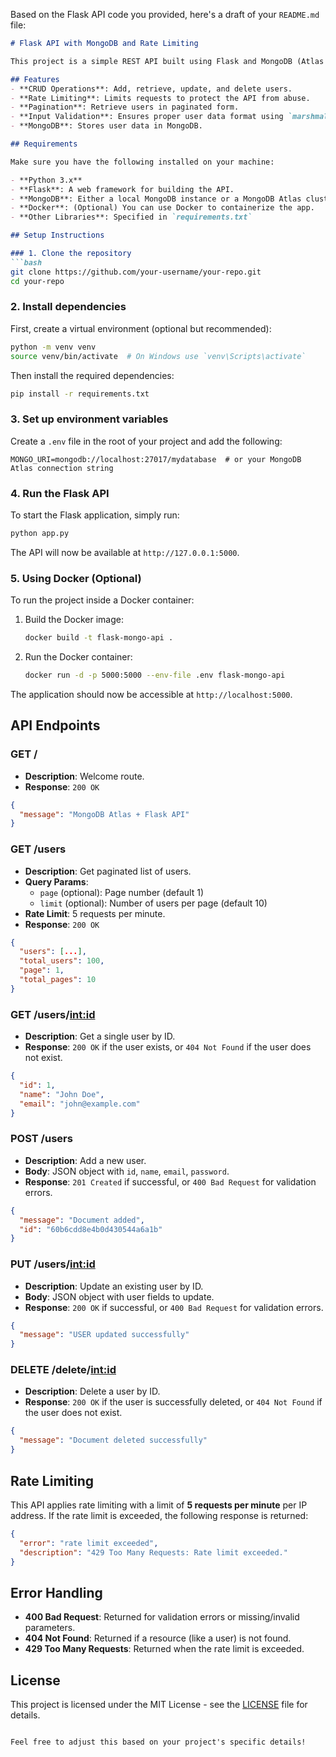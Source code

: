 Based on the Flask API code you provided, here's a draft of your `README.md` file:

```markdown
# Flask API with MongoDB and Rate Limiting

This project is a simple REST API built using Flask and MongoDB (Atlas or local), with functionality to manage user data. The API includes rate limiting, pagination, and validation using `marshmallow`. 

## Features
- **CRUD Operations**: Add, retrieve, update, and delete users.
- **Rate Limiting**: Limits requests to protect the API from abuse.
- **Pagination**: Retrieve users in paginated form.
- **Input Validation**: Ensures proper user data format using `marshmallow`.
- **MongoDB**: Stores user data in MongoDB.

## Requirements

Make sure you have the following installed on your machine:

- **Python 3.x**
- **Flask**: A web framework for building the API.
- **MongoDB**: Either a local MongoDB instance or a MongoDB Atlas cluster.
- **Docker**: (Optional) You can use Docker to containerize the app.
- **Other Libraries**: Specified in `requirements.txt`

## Setup Instructions

### 1. Clone the repository
```bash
git clone https://github.com/your-username/your-repo.git
cd your-repo
```

### 2. Install dependencies
First, create a virtual environment (optional but recommended):
```bash
python -m venv venv
source venv/bin/activate  # On Windows use `venv\Scripts\activate`
```

Then install the required dependencies:
```bash
pip install -r requirements.txt
```

### 3. Set up environment variables
Create a `.env` file in the root of your project and add the following:
```
MONGO_URI=mongodb://localhost:27017/mydatabase  # or your MongoDB Atlas connection string
```

### 4. Run the Flask API
To start the Flask application, simply run:
```bash
python app.py
```

The API will now be available at `http://127.0.0.1:5000`.

### 5. Using Docker (Optional)
To run the project inside a Docker container:
1. Build the Docker image:
   ```bash
   docker build -t flask-mongo-api .
   ```

2. Run the Docker container:
   ```bash
   docker run -d -p 5000:5000 --env-file .env flask-mongo-api
   ```

The application should now be accessible at `http://localhost:5000`.

## API Endpoints

### GET /
- **Description**: Welcome route.
- **Response**: `200 OK`
```json
{
  "message": "MongoDB Atlas + Flask API"
}
```

### GET /users
- **Description**: Get paginated list of users.
- **Query Params**: 
  - `page` (optional): Page number (default 1)
  - `limit` (optional): Number of users per page (default 10)
- **Rate Limit**: 5 requests per minute.
- **Response**: `200 OK`
```json
{
  "users": [...],
  "total_users": 100,
  "page": 1,
  "total_pages": 10
}
```

### GET /users/<int:id>
- **Description**: Get a single user by ID.
- **Response**: `200 OK` if the user exists, or `404 Not Found` if the user does not exist.
```json
{
  "id": 1,
  "name": "John Doe",
  "email": "john@example.com"
}
```

### POST /users
- **Description**: Add a new user.
- **Body**: JSON object with `id`, `name`, `email`, `password`.
- **Response**: `201 Created` if successful, or `400 Bad Request` for validation errors.
```json
{
  "message": "Document added",
  "id": "60b6cdd8e4b0d430544a6a1b"
}
```

### PUT /users/<int:id>
- **Description**: Update an existing user by ID.
- **Body**: JSON object with user fields to update.
- **Response**: `200 OK` if successful, or `400 Bad Request` for validation errors.
```json
{
  "message": "USER updated successfully"
}
```

### DELETE /delete/<int:id>
- **Description**: Delete a user by ID.
- **Response**: `200 OK` if the user is successfully deleted, or `404 Not Found` if the user does not exist.
```json
{
  "message": "Document deleted successfully"
}
```

## Rate Limiting

This API applies rate limiting with a limit of **5 requests per minute** per IP address. If the rate limit is exceeded, the following response is returned:
```json
{
  "error": "rate limit exceeded",
  "description": "429 Too Many Requests: Rate limit exceeded."
}
```

## Error Handling
- **400 Bad Request**: Returned for validation errors or missing/invalid parameters.
- **404 Not Found**: Returned if a resource (like a user) is not found.
- **429 Too Many Requests**: Returned when the rate limit is exceeded.

## License

This project is licensed under the MIT License - see the [LICENSE](LICENSE) file for details.
```

Feel free to adjust this based on your project's specific details!
